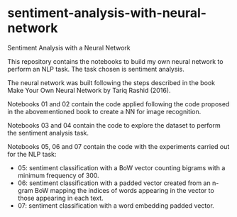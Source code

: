 # sentiment-analysis-with-neural-network
Sentiment Analysis with a Neural Network

This repository contains the notebooks to build my own neural network to perform an NLP task. The task chosen is sentiment analysis.

The neural network was built following the steps described in the book Make Your Own Neural Network by Tariq Rashid (2016).

Notebooks 01 and 02 contain the code applied following the code proposed in the abovementioned book to create a NN for image recognition.

Notebooks 03 and 04 contain the code to explore the dataset to perform the sentiment analysis task.

Notebooks 05, 06 and 07 contain the code with the experiments carried out for the NLP task:
* 05: sentiment classification with a BoW vector counting bigrams with a minimum frequency of 300.
* 06: sentiment classification with a padded vector created from an n-gram BoW mapping the indices of words appearing in the vector to those appearing in each text.
* 07: sentiment classification with a word embedding padded vector.
